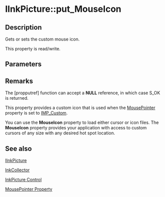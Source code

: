 # IInkPicture::put_MouseIcon

## Description

Gets or sets the custom mouse icon.

This property is read/write.

## Parameters

## Remarks

The [propputref] function can accept a **NULL** reference, in which case S_OK is returned.

This property provides a custom icon that is used when the [MousePointer](https://learn.microsoft.com/windows/desktop/api/msinkaut/nf-msinkaut-iinkpicture-get_mousepointer) property is set to [IMP_Custom](https://learn.microsoft.com/windows/desktop/api/msinkaut/ne-msinkaut-inkmousepointer).

You can use the **MouseIcon** property to load either cursor or icon files. The **MouseIcon** property provides your application with access to custom cursors of any size with any desired hot spot location.

## See also

[IInkPicture](https://learn.microsoft.com/windows/win32/api/msinkaut/nn-msinkaut-iinkpicture)

[InkCollector](https://learn.microsoft.com/windows/desktop/tablet/inkcollector-class)

[InkPicture Control](https://learn.microsoft.com/windows/desktop/tablet/inkpicture-control)

[MousePointer Property](https://learn.microsoft.com/windows/desktop/api/msinkaut/nf-msinkaut-iinkpicture-get_mousepointer)